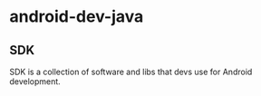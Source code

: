 # android-dev-java

## SDK
SDK is a collection of software and libs that devs use for Android development.
